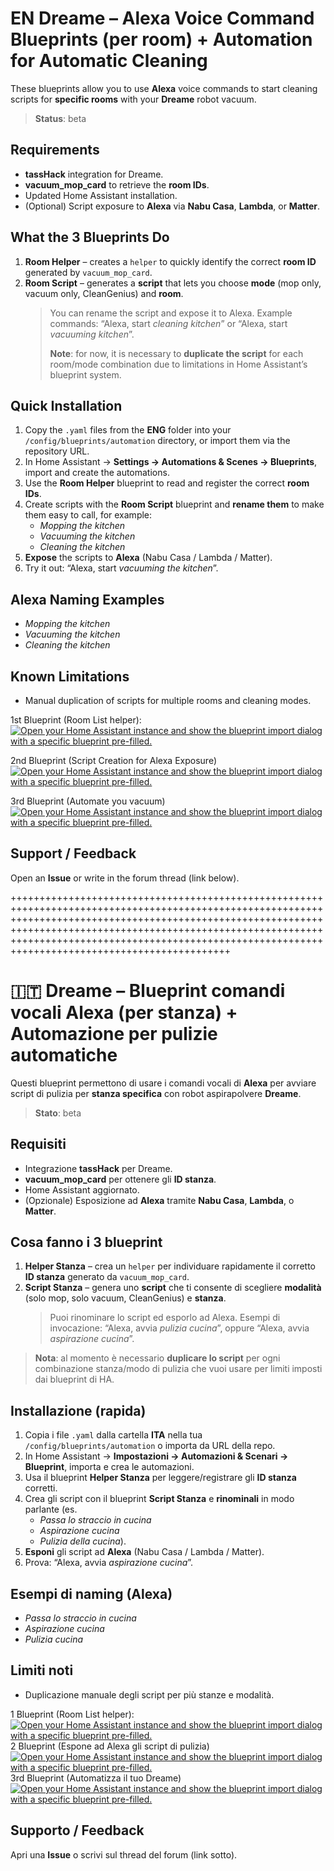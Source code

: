 # EN Dreame – Alexa Voice Command Blueprints (per room) + Automation for Automatic Cleaning

These blueprints allow you to use **Alexa** voice commands to start cleaning scripts for **specific rooms** with your **Dreame** robot vacuum.

> **Status**: beta

## Requirements
- **tassHack** integration for Dreame.  
- **vacuum_mop_card** to retrieve the **room IDs**.  
- Updated Home Assistant installation.  
- (Optional) Script exposure to **Alexa** via **Nabu Casa**, **Lambda**, or **Matter**.

## What the 3 Blueprints Do
1. **Room Helper** – creates a `helper` to quickly identify the correct **room ID** generated by `vacuum_mop_card`.  
2. **Room Script** – generates a **script** that lets you choose **mode** (mop only, vacuum only, CleanGenius) and **room**.  
   > You can rename the script and expose it to Alexa. Example commands: “Alexa, start *cleaning kitchen*” or “Alexa, start *vacuuming kitchen*”.  
   >
   > **Note**: for now, it is necessary to **duplicate the script** for each room/mode combination due to limitations in Home Assistant’s blueprint system.

## Quick Installation
1. Copy the `.yaml` files from the **ENG** folder into your `/config/blueprints/automation` directory, or import them via the repository URL.  
2. In Home Assistant → **Settings → Automations & Scenes → Blueprints**, import and create the automations.  
3. Use the **Room Helper** blueprint to read and register the correct **room IDs**.  
4. Create scripts with the **Room Script** blueprint and **rename them** to make them easy to call, for example:  
   - *Mopping the kitchen*  
   - *Vacuuming the kitchen*  
   - *Cleaning the kitchen*  
5. **Expose** the scripts to **Alexa** (Nabu Casa / Lambda / Matter).  
6. Try it out: “Alexa, start *vacuuming the kitchen*”.

## Alexa Naming Examples
- *Mopping the kitchen*  
- *Vacuuming the kitchen*  
- *Cleaning the kitchen*

## Known Limitations
- Manual duplication of scripts for multiple rooms and cleaning modes.

  
1st Blueprint (Room List helper):
<a href="https://my.home-assistant.io/redirect/blueprint_import/?blueprint_url=https%3A%2F%2Fgithub.com%2FMagnum9O%2FHA_BluePrints%2Fblob%2Fmain%2FDreame%2FENG%2F1_CreateRoomHelper.yaml" target="_blank" rel="noreferrer noopener"><img src="https://my.home-assistant.io/badges/blueprint_import.svg" alt="Open your Home Assistant instance and show the blueprint import dialog with a specific blueprint pre-filled." /></a>

2nd Blueprint (Script Creation for Alexa Exposure)
<a href="https://my.home-assistant.io/redirect/blueprint_import/?blueprint_url=https%3A%2F%2Fgithub.com%2FMagnum9O%2FHA_BluePrints%2Fblob%2Fmain%2FDreame%2FENG%2F2_ExposeToAlexa.yaml" target="_blank" rel="noreferrer noopener"><img src="https://my.home-assistant.io/badges/blueprint_import.svg" alt="Open your Home Assistant instance and show the blueprint import dialog with a specific blueprint pre-filled." /></a>

3rd Blueprint (Automate you vacuum)
<a href="https://my.home-assistant.io/redirect/blueprint_import/?blueprint_url=https%3A%2F%2Fgithub.com%2FMagnum9O%2FHA_BluePrints%2Fblob%2Fmain%2FDreame%2FENG%2F3_CleaningAutomation.yaml" target="_blank" rel="noreferrer noopener"><img src="https://my.home-assistant.io/badges/blueprint_import.svg" alt="Open your Home Assistant instance and show the blueprint import dialog with a specific blueprint pre-filled." /></a>

## Support / Feedback
Open an **Issue** or write in the forum thread (link below).

++++++++++++++++++++++++++++++++++++++++++++++++++++++++++++++++++++++++++++++++++++++++++++++++++++++++++++++++++++++++++++++++++++++++++++++++++++++++++++++++++++++++++++++++++++++++++++++++++++++++++++++++++++++++++++++++++++++++++++++++++++++++++++++++++++++++++++++++++++++++++++++++++++++++++++++++++++

# 🇮🇹 Dreame – Blueprint comandi vocali Alexa (per stanza) + Automazione per pulizie automatiche

Questi blueprint permettono di usare i comandi vocali di **Alexa** per avviare script di pulizia per **stanza specifica** con robot aspirapolvere **Dreame**.

> **Stato**: beta

## Requisiti
- Integrazione **tassHack** per Dreame.
- **vacuum_mop_card** per ottenere gli **ID stanza**.
- Home Assistant aggiornato.
- (Opzionale) Esposizione ad **Alexa** tramite **Nabu Casa**, **Lambda**, o **Matter**.

## Cosa fanno i 3 blueprint
1. **Helper Stanza** – crea un `helper` per individuare rapidamente il corretto **ID stanza** generato da `vacuum_mop_card`.
2. **Script Stanza** – genera uno **script** che ti consente di scegliere **modalità** (solo mop, solo vacuum, CleanGenius) e **stanza**.  
   > Puoi rinominare lo script ed esporlo ad Alexa. Esempi di invocazione: “Alexa, avvia *pulizia cucina*”, oppure “Alexa, avvia *aspirazione cucina*”.
   > 
> **Nota**: al momento è necessario **duplicare lo script** per ogni combinazione stanza/modo di pulizia che vuoi usare per limiti imposti dai blueprint di HA.

## Installazione (rapida)
1. Copia i file `.yaml` dalla cartella **ITA** nella tua `/config/blueprints/automation` o importa da URL della repo.
2. In Home Assistant → **Impostazioni → Automazioni & Scenari → Blueprint**, importa e crea le automazioni.
3. Usa il blueprint **Helper Stanza** per leggere/registrare gli **ID stanza** corretti.
4. Crea gli script con il blueprint **Script Stanza** e **rinominali** in modo parlante (es.  
   - *Passa lo straccio in cucina*  
   - *Aspirazione cucina*  
   - *Pulizia della cucina*).
5. **Esponi** gli script ad **Alexa** (Nabu Casa / Lambda / Matter).
6. Prova: “Alexa, avvia *aspirazione cucina*”.

## Esempi di naming (Alexa)
- *Passa lo straccio in cucina*
- *Aspirazione cucina*
- *Pulizia cucina*

## Limiti noti
- Duplicazione manuale degli script per più stanze e modalità.


1 Blueprint (Room List helper):
<a href="https://my.home-assistant.io/redirect/blueprint_import/?blueprint_url=https%3A%2F%2Fgithub.com%2FMagnum9O%2FHA_BluePrints%2Fblob%2Fmain%2FDreame%2FITA%2F1_CreaHelperStanze.yaml" target="_blank" rel="noreferrer noopener"><img src="https://my.home-assistant.io/badges/blueprint_import.svg" alt="Open your Home Assistant instance and show the blueprint import dialog with a specific blueprint pre-filled." /></a>
2 Blueprint (Espone ad Alexa gli script di pulizia)
<a href="https://my.home-assistant.io/redirect/blueprint_import/?blueprint_url=https%3A%2F%2Fgithub.com%2FMagnum9O%2FHA_BluePrints%2Fblob%2Fmain%2FDreame%2FITA%2F2_EsponiAdAlexa.yaml" target="_blank" rel="noreferrer noopener"><img src="https://my.home-assistant.io/badges/blueprint_import.svg" alt="Open your Home Assistant instance and show the blueprint import dialog with a specific blueprint pre-filled." /></a>
3rd Blueprint (Automatizza il tuo Dreame)
<a href="https://my.home-assistant.io/redirect/blueprint_import/?blueprint_url=https%3A%2F%2Fgithub.com%2FMagnum9O%2FHA_BluePrints%2Fblob%2Fmain%2FDreame%2FITA%2F3_AutomazionePulizie.yaml" target="_blank" rel="noreferrer noopener"><img src="https://my.home-assistant.io/badges/blueprint_import.svg" alt="Open your Home Assistant instance and show the blueprint import dialog with a specific blueprint pre-filled." /></a>

## Supporto / Feedback
Apri una **Issue** o scrivi sul thread del forum (link sotto).
